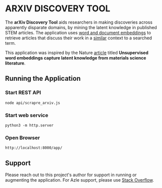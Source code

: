 
# ARXIV DISCOVERY TOOL  
  
The **arXiv Discovery Tool** aids researchers in making discoveries across apparently disparate domains, by mining the latent knowledge in published STEM articles. The application uses [word and document embeddings](https://en.wikipedia.org/wiki/Word_embedding) to retrieve articles that discuss their work in a [similar](https://en.wikipedia.org/wiki/Cosie_similarity) context to a searched term. 

This application was inspired by the Nature [article](https://perssongroup.lbl.gov/papers/dagdelen-2019-word-embeddings.pdf) titled **Unsupervised word embeddings capture latent knowledge from materials science literature**. 

  
## Running the Application  

### Start REST API
  
    node api/scrapre_arxiv.js  
    
### Start web service

    python3 -m http.server

 ### Open Browser

    http://localhost:8000/app/

## Support  
  
Please reach out to this project's author for support in running or augmenting the application. For Azle support, please use [Stack Overflow](https://stackoverflow.com/questions/ask?tags=azle%20javascript). 